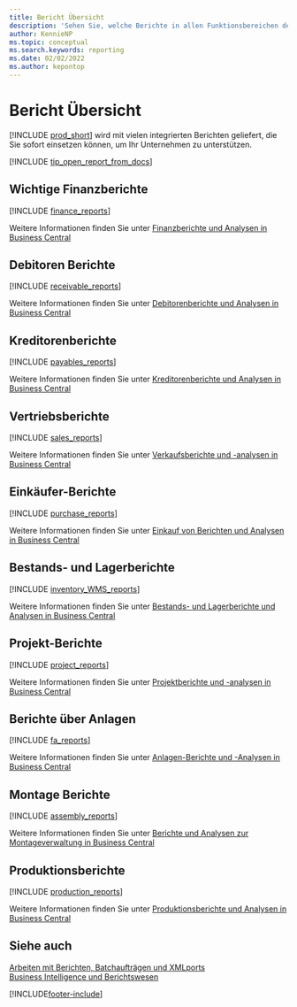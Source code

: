 ```yaml
---
title: Bericht Übersicht
description: 'Sehen Sie, welche Berichte in allen Funktionsbereichen der Standardversion von Business Central verfügbar sind, damit Sie den Überblick über Ihr Geschäft behalten.'
author: KennieNP
ms.topic: conceptual
ms.search.keywords: reporting
ms.date: 02/02/2022
ms.author: kepontop
---
```

# Bericht Übersicht

[!INCLUDE [prod_short](includes/prod_short.md)] wird mit vielen integrierten Berichten geliefert, die Sie sofort einsetzen können, um Ihr Unternehmen zu unterstützen.  

[!INCLUDE [tip_open_report_from_docs](includes/tip-open-report-from-docs.md)]

## Wichtige Finanzberichte

[!INCLUDE [finance_reports](includes/finance-reports-include.md)]

Weitere Informationen finden Sie unter [Finanzberichte und Analysen in Business Central](finance-reports.md)

## Debitoren Berichte

[!INCLUDE [receivable_reports](includes/receivable-reports-include.md)]

Weitere Informationen finden Sie unter [Debitorenberichte und Analysen in Business Central](receivables-reports.md)

## Kreditorenberichte

[!INCLUDE [payables_reports](includes/payables-reports-include.md)]

Weitere Informationen finden Sie unter [Kreditorenberichte und Analysen in Business Central](payables-reports.md)

## Vertriebsberichte

[!INCLUDE [sales_reports](includes/sales-reports-include.md)]

Weitere Informationen finden Sie unter [Verkaufsberichte und -analysen in Business Central](sales-reports.md)

## Einkäufer-Berichte

[!INCLUDE [purchase_reports](includes/purchase-reports-include.md)]

Weitere Informationen finden Sie unter [Einkauf von Berichten und Analysen in Business Central](purchase-reports.md)

## Bestands- und Lagerberichte

[!INCLUDE [inventory_WMS_reports](includes/inventory-WMS-reports-include.md)]

Weitere Informationen finden Sie unter [Bestands- und Lagerberichte und Analysen in Business Central](inventory-wms-reports.md)

## Projekt-Berichte

[!INCLUDE [project_reports](includes/project-reports-include.md)]

Weitere Informationen finden Sie unter [Projektberichte und -analysen in Business Central](project-reports.md)

## Berichte über Anlagen

[!INCLUDE [fa_reports](includes/fa-reports-include.md)]

Weitere Informationen finden Sie unter [Anlagen-Berichte und -Analysen in Business Central](fa-reports.md)

## Montage Berichte

[!INCLUDE [assembly_reports](includes/assembly-reports-include.md)]

Weitere Informationen finden Sie unter [Berichte und Analysen zur Montageverwaltung in Business Central](assembly-reports.md)

## Produktionsberichte

[!INCLUDE [production_reports](includes/production-reports-include.md)]

Weitere Informationen finden Sie unter [Produktionsberichte und Analysen in Business Central](production-reports.md)

## Siehe auch

[Arbeiten mit Berichten, Batchaufträgen und XMLports](ui-work-report.md)  
[Business Intelligence und Berichtswesen](reports-bi-reporting.md)  

[!INCLUDE[footer-include](includes/footer-banner.md)]
